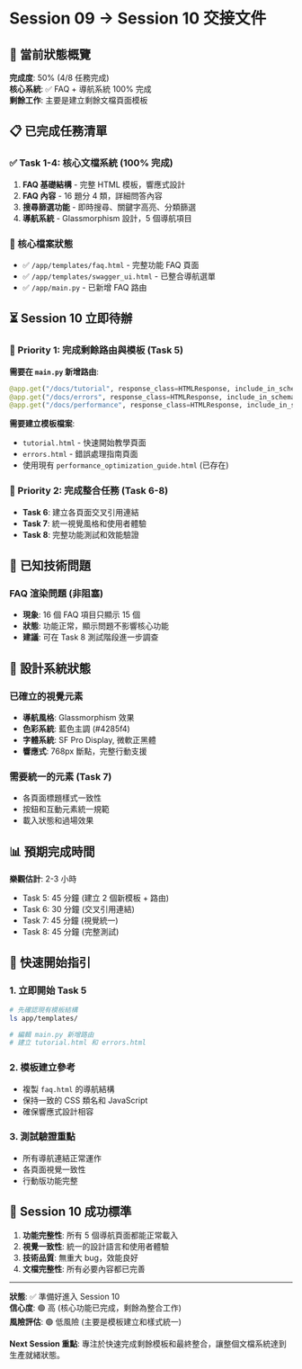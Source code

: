 # Session 09 → Session 10 交接文件

## 🎯 當前狀態概覽

**完成度**: 50% (4/8 任務完成)  
**核心系統**: ✅ FAQ + 導航系統 100% 完成  
**剩餘工作**: 主要是建立剩餘文檔頁面模板

## 📋 已完成任務清單

### ✅ Task 1-4: 核心文檔系統 (100% 完成)
1. **FAQ 基礎結構** - 完整 HTML 模板，響應式設計
2. **FAQ 內容** - 16 題分 4 類，詳細問答內容  
3. **搜尋篩選功能** - 即時搜尋、關鍵字高亮、分類篩選
4. **導航系統** - Glassmorphism 設計，5 個導航項目

### 🔧 核心檔案狀態
- ✅ `/app/templates/faq.html` - 完整功能 FAQ 頁面
- ✅ `/app/templates/swagger_ui.html` - 已整合導航選單
- ✅ `/app/main.py` - 已新增 FAQ 路由

## ⏳ Session 10 立即待辦

### 🎯 Priority 1: 完成剩餘路由與模板 (Task 5)

**需要在 `main.py` 新增路由**:
```python
@app.get("/docs/tutorial", response_class=HTMLResponse, include_in_schema=False)
@app.get("/docs/errors", response_class=HTMLResponse, include_in_schema=False)  
@app.get("/docs/performance", response_class=HTMLResponse, include_in_schema=False)
```

**需要建立模板檔案**:
- `tutorial.html` - 快速開始教學頁面
- `errors.html` - 錯誤處理指南頁面  
- 使用現有 `performance_optimization_guide.html` (已存在)

### 🎯 Priority 2: 完成整合任務 (Task 6-8)
- **Task 6**: 建立各頁面交叉引用連結
- **Task 7**: 統一視覺風格和使用者體驗
- **Task 8**: 完整功能測試和效能驗證

## 🐛 已知技術問題

### FAQ 渲染問題 (非阻塞)
- **現象**: 16 個 FAQ 項目只顯示 15 個
- **狀態**: 功能正常，顯示問題不影響核心功能
- **建議**: 可在 Task 8 測試階段進一步調查

## 🎨 設計系統狀態

### 已確立的視覺元素
- **導航風格**: Glassmorphism 效果
- **色彩系統**: 藍色主調 (#4285f4)  
- **字體系統**: SF Pro Display, 微軟正黑體
- **響應式**: 768px 斷點，完整行動支援

### 需要統一的元素 (Task 7)
- 各頁面標題樣式一致性
- 按鈕和互動元素統一規範
- 載入狀態和過場效果

## 📊 預期完成時間

**樂觀估計**: 2-3 小時
- Task 5: 45 分鐘 (建立 2 個新模板 + 路由)
- Task 6: 30 分鐘 (交叉引用連結)
- Task 7: 45 分鐘 (視覺統一)
- Task 8: 45 分鐘 (完整測試)

## 🚀 快速開始指引

### 1. 立即開始 Task 5
```bash
# 先確認現有模板結構
ls app/templates/

# 編輯 main.py 新增路由
# 建立 tutorial.html 和 errors.html
```

### 2. 模板建立參考
- 複製 `faq.html` 的導航結構
- 保持一致的 CSS 類名和 JavaScript
- 確保響應式設計相容

### 3. 測試驗證重點
- 所有導航連結正常運作
- 各頁面視覺一致性
- 行動版功能完整

## 🎯 Session 10 成功標準

1. **功能完整性**: 所有 5 個導航頁面都能正常載入
2. **視覺一致性**: 統一的設計語言和使用者體驗  
3. **技術品質**: 無重大 bug，效能良好
4. **文檔完整性**: 所有必要內容都已完善

---

**狀態**: ✅ 準備好進入 Session 10  
**信心度**: 🟢 高 (核心功能已完成，剩餘為整合工作)  
**風險評估**: 🟢 低風險 (主要是模板建立和樣式統一)

**Next Session 重點**: 專注於快速完成剩餘模板和最終整合，讓整個文檔系統達到生產就緒狀態。